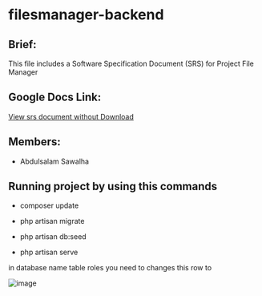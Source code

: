 # filesmanager-backend

## Brief:
This file includes a Software Specification Document (SRS) for Project File Manager



## Google Docs Link:
[View srs document without Download](https://docs.google.com/document/d/1n2aRgWrWOv6tPpDCq7bS5ZUAXb4lp4q_ziQPhipxEOg/edit?usp=sharing)

## Members:

- Abdulsalam Sawalha 

## Running project by using this commands

- composer update

- php artisan migrate

- php artisan db:seed

- php artisan serve

in database name table roles   you need to  changes this row to 

![image](https://user-images.githubusercontent.com/109074523/224334521-7212780a-d04d-4059-9cbb-f42b6d45dbef.png)
